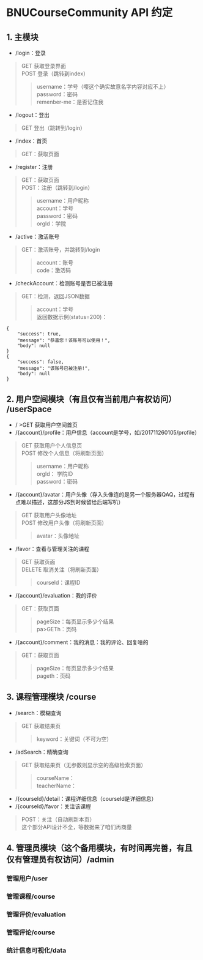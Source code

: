 # BNUCourseCommunity API 约定      
## 1. 主模块   
*  /login：登录   
>GET   获取登录界面   
>POST  登录（跳转到index）   
>>username：学号（嘤这个确实故意名字内容对应不上）   
>>password：密码   
>>remenber-me：是否记住我   
*  /logout：登出   
>GET 登出（跳转到/login）   
*  /index：首页   
>GET：获取页面   
*  /register：注册   
>GET：获取页面   
>POST：注册（跳转到/login）   
>>username：用户昵称   
>>account：学号   
>>password：密码   
orgId：学院   
*  /active：激活账号   
>GET：激活账号，并跳转到/login   
>>account：账号   
>>code：激活码   
*  /checkAccount：检测账号是否已被注册   
>GET：检测，返回JSON数据   
>>account：学号   
>>返回数据示例(status=200)：
```   
{   
    "success": true,   
    "message": "恭喜您！该账号可以使用！",   
    "body": null   
}   
{   
    "success": false,   
    "message": "该账号已被注册!",   
    "body": null   
}   
```
## 2. 用户空间模块（有且仅有当前用户有权访问） /userSpace   
*  / >GET 获取用户空间首页   
*  /{account}/profile：用户信息（account是学号，如/201711260105/profile）   
>GET 获取用户个人信息页   
>POST 修改个人信息（将刷新页面）   
>>username：用户昵称   
>>orgId：   学院ID   
>>password：密码   
*  /{account}/avatar：用户头像（存入头像连的是另一个服务器QAQ，过程有点难以描述，这部分JS到时候留给后端写叭）   
>GET 获取用户头像地址   
>POST 修改用户头像（将刷新页面）   
>>avatar：头像地址   
*  /favor：查看与管理关注的课程   
>GET 获取页面   
>DELETE 取消关注（将刷新页面）   
>>courseId：课程ID   
*  /{account}/evaluation：我的评价   
>GET：获取页面   
>>pageSize：每页显示多少个结果   
>>pa>GETh：页码   
*  /{account}/comment：我的消息：我的评论、回复啥的   
>GET：获取页面   
>>pageSize：每页显示多少个结果   
>>pageth：页码   
## 3. 课程管理模块 /course   
*  /search：模糊查询   
>GET 获取结果页   
>>keyword：关键词（不可为空）   
*  /adSearch：精确查询   
>GET 获取结果页（无参数则显示空的高级检索页面）   
>>courseName：   
>>teacherName：   
*  /{courseId}/detail：课程详细信息（courseId是详细信息）   
*  /{courseId}/favor：关注该课程   
>POST：关注（自动刷新本页）   
这个部分API设计不全，等数据来了咱们再商量   
## 4. 管理员模块（这个备用模块，有时间再完善，有且仅有管理员有权访问）/admin   
### 管理用户/user   
### 管理课程/course   
### 管理评价/evaluation   
### 管理评论/course   
### 统计信息可视化/data   

